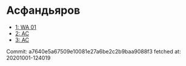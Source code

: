 # Асфандьяров
- [1: WA 01](1.md)
- [2: AC](2.md)
- [3: AC](3.md)

Commit: a7640e5a67509e10081e27a6be2c2b9baa9088f3
 fetched at: 20201001-124019
